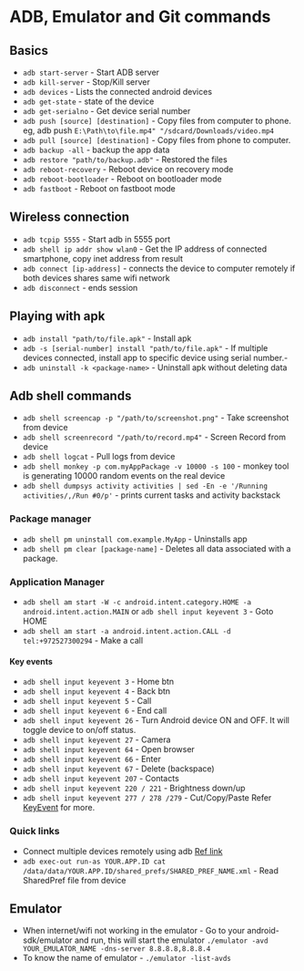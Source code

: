 # ADB, Emulator and Git commands

## Basics
- `adb start-server` - Start ADB server  
- `adb kill-server` - Stop/Kill server  
- `adb devices` - Lists the connected android devices  
- `adb get-state` - state of the device  
- `adb get-serialno` - Get device serial number  
- `adb push [source] [destination]` - Copy files from computer to phone.   
eg, adb push `E:\Path\to\file.mp4" "/sdcard/Downloads/video.mp4`   
- `adb pull [source] [destination]` - Copy files from phone to computer.  
- `adb backup -all` - backup the app data  
- `adb restore "path/to/backup.adb"` - Restored the files  
- `adb reboot-recovery` - Reboot device on recovery mode  
- `adb reboot-bootloader` - Reboot on bootloader mode  
- `adb fastboot` - Reboot on fastboot mode  

## Wireless connection
- `adb tcpip 5555` - Start adb in 5555 port  
- `adb shell ip addr show wlan0` - Get the IP address of connected smartphone, copy inet address from result  
- `adb connect [ip-address]` - connects the device to computer remotely if both devices shares same wifi network  
- `adb disconnect` - ends session  

## Playing with apk
- `adb install "path/to/file.apk"` - Install apk  
- `adb -s [serial-number] install "path/to/file.apk"` - If multiple devices connected, install app to specific device using serial number.-   
- `adb uninstall -k <package-name>` - Uninstall apk without deleting data

## Adb shell commands
- `adb shell screencap -p "/path/to/screenshot.png"` - Take screenshot from device
- `adb shell screenrecord "/path/to/record.mp4"` - Screen Record from device
- `adb shell logcat` - Pull logs from device  
- `adb shell monkey -p com.myAppPackage -v 10000 -s 100` - monkey tool is generating 10000 random events on the real device
- `adb shell dumpsys activity activities | sed -En -e '/Running activities/,/Run #0/p'` - prints current tasks and activity backstack

### Package manager
- `adb shell pm uninstall com.example.MyApp` - Uninstalls app
- `adb shell pm clear [package-name]` - Deletes all data associated with a package.

### Application Manager
- `adb shell am start -W -c android.intent.category.HOME -a android.intent.action.MAIN` or `adb shell input keyevent 3` - Goto HOME
- `adb shell am start -a android.intent.action.CALL -d tel:+972527300294` - Make a call

#### Key events
- `adb shell input keyevent 3` - Home btn
- `adb shell input keyevent 4` - Back btn
- `adb shell input keyevent 5` - Call
- `adb shell input keyevent 6` - End call
- `adb shell input keyevent 26`  - Turn Android device ON and OFF. It will toggle device to on/off status.
- `adb shell input keyevent 27` - Camera
- `adb shell input keyevent 64` - Open browser
- `adb shell input keyevent 66` - Enter
- `adb shell input keyevent 67` - Delete (backspace)
- `adb shell input keyevent 207` - Contacts
- `adb shell input keyevent 220 / 221` - Brightness down/up
- `adb shell input keyevent 277 / 278 /279` - Cut/Copy/Paste
Refer [KeyEvent](https://developer.android.com/reference/android/view/KeyEvent.html) for more. 


### Quick links
- Connect multiple devices remotely using adb [Ref link](https://android.stackexchange.com/a/137615/263737)
- `adb exec-out run-as YOUR.APP.ID cat /data/data/YOUR.APP.ID/shared_prefs/SHARED_PREF_NAME.xml` - Read SharedPref file from device 

## Emulator
- When internet/wifi not working in the emulator - Go to your android-sdk/emulator and run, this will start the emulator `./emulator -avd YOUR_EMULATOR_NAME -dns-server 8.8.8.8,8.8.8.4`
- To know the name of emulator - `./emulator -list-avds`


